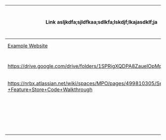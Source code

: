 

| Link asljkdfa;sjldfkaa;sdlkfa;lskdjf;lkajasdklf;ja                                                      | Link Description ad a dsfa asdf asdf asd fasd f |
| ------------------------------------------------------------------------------------------------------- | ----------------------------------------------- |
| [Example Website](https://example.com)                                                                  | Example Website                                 |
| https://drive.google.com/drive/folders/1SPRigXQDPA8ZauelOpMplOE0zkersB2h                                | folders of the merge trainings were kept        |
| https://nrbx.atlassian.net/wiki/spaces/MPO/pages/499810305/Session+3.1+-+Feature+Store+Code+Walkthrough |                                                 |
|                                                                                                         |                                                 |
|                                                                                                         |                                                 |
|                                                                                                         |                                                 |
|                                                                                                         |                                                 |
|                                                                                                         |                                                 |
|                                                                                                         |                                                 |
|                                                                                                         |                                                 |
|                                                                                                         |                                                 |
|                                                                                                         |                                                 |
|                                                                                                         |                                                 |
|                                                                                                         |                                                 |
|                                                                                                         |                                                 |
|                                                                                                         |                                                 |
|                                                                                                         |                                                 |
|                                                                                                         |                                                 |
|                                                                                                         |                                                 |
|                                                                                                         |                                                 |
|                                                                                                         |                                                 |
|                                                                                                         |                                                 |
|                                                                                                         |                                                 |
|                                                                                                         |                                                 |
|                                                                                                         |                                                 |
